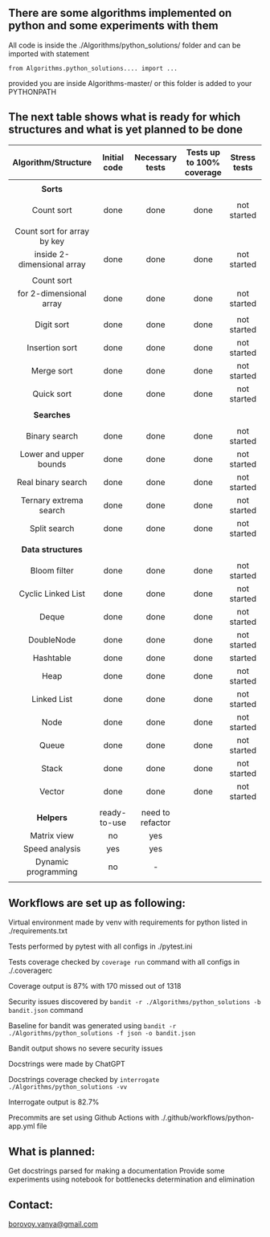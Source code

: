 ## There are some algorithms implemented on python and some experiments with them

All code is inside the ./Algorithms/python_solutions/ folder and can be imported with statement
```
from Algorithms.python_solutions.... import ...
```
provided you are inside Algorithms-master/ or this folder is added to your PYTHONPATH

## The next table shows what is ready for which structures and what is yet planned to be done

| Algorithm/Structure | Initial code | Necessary tests | Tests up to 100% coverage | Stress tests | Docstring | Documentation | Experiments |
| :-----------------: | :----------: | :---: | :-------------: | :----------: | :-------: | :-----------: | :---------: |
| | | | | | | | |
| **Sorts**  | | | | | | | |
| | | | | | | | | 
| Count sort | done | done | done | not started | done | not started | not started |
| | | | | | | | |
| Count sort for array by key |
| inside 2-dimensional array | done | done | done | not started | done | not started | not started |
| | | | | | | | |
| Count sort |
| for 2-dimensional array | done | done | done | not started | almost done | not started | not started |
| | | | | | | | | 
| Digit sort | done | done | done | not started | done | not started | not started |
| Insertion sort | done | done | done | not started | done | not started | not started |
| Merge sort | done | done | done | not started | almost done | not started | not started |
| Quick sort | done | done | done | not started | almost done | not started | not started |
| | | | | | | | |
| **Searches** | | | | | | | |
| | | | | | | | |
| Binary search | done | done | done | not started | done | not started | not started |
| Lower and upper bounds | done | done | done | not started | done | not started | not started |
| Real binary search | done | done | done | not started | almost done | not started | not started |
| Ternary extrema search | done | done | done | not started | almost done | not started | not started |
| Split search | done | done | done | not started | almost done | not started | not started |
| | | | | | | | |
| **Data structures** | | | | | | | |
| | | | | | | | |
| Bloom filter | done | done | done | not started | done | not started | not started |
| Cyclic Linked List | done | done | done | not started | done | not started | not started |
| Deque | done | done | done | not started | done | not started | not started |
| DoubleNode | done | done | done | not started | done | not started | not started |
| Hashtable | done | done | done | started | done | not started | not started |
| Heap | done | done | done | not started | done | not started | not started |
| Linked List | done | done | done | not started | almost done | not started | not started |
| Node | done | done | done | not started | almost done | not started | not started |
| Queue | done | done | done | not started | almost done | not started | not started |
| Stack | done | done | done | not started | almost done | not started | not started |
| Vector | done | done | done | not started | almost done | not started | not started |
| | | | | | | | |
| **Helpers** | ready-to-use | need to refactor | | | | | |
| Matrix view | no | yes |
| Speed analysis | yes | yes |
| Dynamic programming | no | - |
| | | | | | | | |
## Workflows are set up as following:
Virtual environment made by venv with requirements for python listed in ./requirements.txt

Tests performed by pytest with all configs in ./pytest.ini

Tests coverage checked by 
```coverage run``` 
command with all configs in ./.coveragerc

Coverage output is 87% with 170 missed out of 1318

Security issues discovered by 
```bandit -r ./Algorithms/python_solutions -b bandit.json```
command

Baseline for bandit was generated using 
```bandit -r ./Algorithms/python_solutions -f json -o bandit.json```

Bandit output shows no severe security issues
 
Docstrings were made by ChatGPT

Docstrings coverage checked by 
```interrogate ./Algorithms/python_solutions -vv```

Interrogate output is 82.7%
 
Precommits are set using Github Actions with ./.github/workflows/python-app.yml file

## What is planned:
Get docstrings parsed for making a documentation
Provide some experiments using notebook for bottlenecks determination and elimination

## Contact: 
borovoy.vanya@gmail.com
